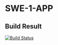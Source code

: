 # SWE-1-APP
## Build Result
[![Build Status](https://app.travis-ci.com/dc5212/swe1-app.svg?branch=main)](https://app.travis-ci.com/dc5212/swe1-app)